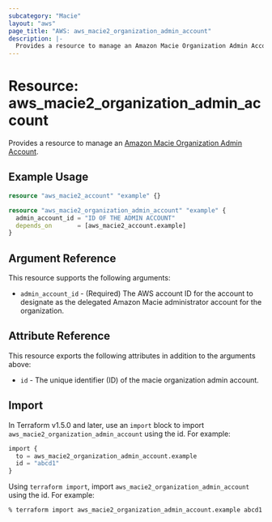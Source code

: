 ```yaml
---
subcategory: "Macie"
layout: "aws"
page_title: "AWS: aws_macie2_organization_admin_account"
description: |-
  Provides a resource to manage an Amazon Macie Organization Admin Account.
---
```


# Resource: aws_macie2_organization_admin_account

Provides a resource to manage an [Amazon Macie Organization Admin Account](https://docs.aws.amazon.com/macie/latest/APIReference/admin.html).

## Example Usage

```terraform
resource "aws_macie2_account" "example" {}

resource "aws_macie2_organization_admin_account" "example" {
  admin_account_id = "ID OF THE ADMIN ACCOUNT"
  depends_on       = [aws_macie2_account.example]
}
```

## Argument Reference

This resource supports the following arguments:

* `admin_account_id` - (Required) The AWS account ID for the account to designate as the delegated Amazon Macie administrator account for the organization.

## Attribute Reference

This resource exports the following attributes in addition to the arguments above:

* `id` - The unique identifier (ID) of the macie organization admin account.

## Import

In Terraform v1.5.0 and later, use an `import` block to import `aws_macie2_organization_admin_account` using the id. For example:

```terraform
import {
  to = aws_macie2_organization_admin_account.example
  id = "abcd1"
}
```

Using `terraform import`, import `aws_macie2_organization_admin_account` using the id. For example:

```console
% terraform import aws_macie2_organization_admin_account.example abcd1
```
